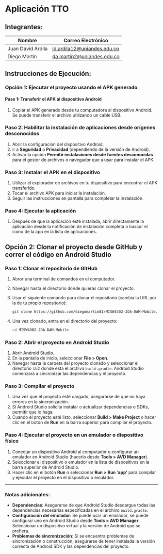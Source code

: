 # Aplicación TTO

## Integrantes:

| Nombre   | Correo Electrónico   |
|-------------|-------------|
| Juan David Ardila  | jd.ardila12@uniandes.edu.co  |
| Diego Martin  | da.martin2@uniandes.edu.co |

## Instrucciones de Ejecución:

### Opción 1: Ejecutar el proyecto usando el APK generado

#### Paso 1: Transferir el APK al dispositivo Android
1. Copiar el APK generado desde tu computadora al dispositivo Android. Se puede transferir el archivo utilizando un cable USB.

### Paso 2: Habilitar la instalación de aplicaciones desde orígenes desconocidos
1. Abrir la configuración del dispositivo Android.
2. Ir a **Seguridad** o **Privacidad** (dependiendo de la versión de Android).
3. Activar la opción **Permitir instalaciones desde fuentes desconocidas** para el gestor de archivos o navegador que a usar para instalar el APK.

### Paso 3: Instalar el APK en el dispositivo
1. Utilizar el explorador de archivos en tu dispositivo para encontrar el APK transferido.
2. Tocar el archivo APK para iniciar la instalación.
3. Seguir las instrucciones en pantalla para completar la instalación.

### Paso 4: Ejecutar la aplicación
1. Después de que la aplicación esté instalada, abrir directamente la aplicación desde la notificación de instalación completa o buscar el ícono de la app en la lista de aplicaciones.
   

## **Opción 2: Clonar el proyecto desde GitHub y correr el código en Android Studio**

### Paso 1: Clonar el repositorio de GitHub
1. Abror una terminal de comandos en el computador.
2. Navegar hasta el directorio donde quieras clonar el proyecto.
3. Usar el siguiente comando para clonar el repositorio (cambia la URL por la de tu propio repositorio):
   
   ```bash
   git clone https://github.com/diegomartin81/MISW4302-JDA-DAM-Mobile.git
   ```

4. Una vez clonado, entra en el directorio del proyecto:

   ```bash
   cd MISW4302-JDA-DAM-Mobile
   ```
### Paso 2: Abrir el proyecto en Android Studio
1. Abrir Android Studio.
2. En la pantalla de inicio, seleccionar **File > Open**.
3. Navegar hasta la carpeta del proyecto clonado y seleccionar el directorio raíz donde está el archivo `build.gradle`. Android Studio comenzará a sincronizar las dependencias y el proyecto.
   
### Paso 3: Compilar el proyecto
1. Una vez que el proyecto esté cargado, asegurarse de que no haya errores en la sincronización.
2. Si Android Studio solicita instalar o actualizar dependencias o SDKs, permitir que lo haga.
3. Cuando el proyecto esté listo, seleccionar **Build > Make Project** o hacer clic en el botón de **Run** en la barra superior para compilar el proyecto.

### Paso 4: Ejecutar el proyecto en un emulador o dispositivo físico
1. Conectar un dispositivo Android al computador o configurar un emulador en Android Studio (hacerlo desde **Tools > AVD Manager**).
2. Seleccionar el dispositivo o emulador en la lista de dispositivos en la barra superior de Android Studio.
3. Hacer clic en el botón **Run** o seleccionar **Run > Run 'app'** para compilar y ejecutar el proyecto en el dispositivo o emulador.

---

### Notas adicionales:

- **Dependencias**: Asegurarse de que Android Studio descargue todas las dependencias necesarias especificadas en el archivo `build.gradle`. 
- **Configuración del emulador**: Se puede usar un emulador, se puede configurar uno en Android Studio desde **Tools > AVD Manager**. Seleccionar un dispositivo virtual y la versión de Android que se prefiera.
- **Problemas de sincronización**: Si se encuentra problemas de sincronización o construcción, asegurarse de tener instalada la versión correcta de Android SDK y las dependencias del proyecto.
